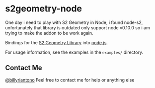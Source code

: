 # s2geometry-node

One day i need to play with S2 Geometry in Node, i found node-s2, unfortunately that library is outdated only support node v0.10.0 so i am trying to make the  addon to be work again.

Bindings for the [S2 Geometry Library](https://code.google.com/p/s2-geometry-library/) into
[node.js](http://nodejs.org/).

For usage information, see the examples in the `examples/` directory.


## Contact Me 
[@billyriantono](http://twitter.com/kebluk_id) Feel free to contact me for help or anything else

